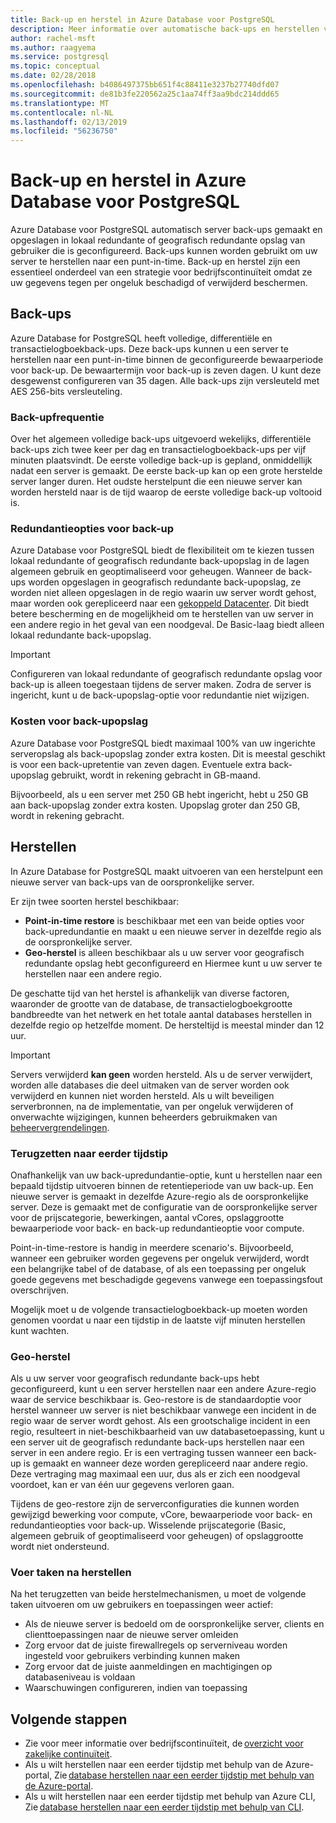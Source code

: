 ```yaml
---
title: Back-up en herstel in Azure Database voor PostgreSQL
description: Meer informatie over automatische back-ups en herstellen van uw Azure Database for PostgreSQL-server.
author: rachel-msft
ms.author: raagyema
ms.service: postgresql
ms.topic: conceptual
ms.date: 02/28/2018
ms.openlocfilehash: b4086497375bb651f4c88411e3237b27740dfd07
ms.sourcegitcommit: de81b3fe220562a25c1aa74ff3aa9bdc214ddd65
ms.translationtype: MT
ms.contentlocale: nl-NL
ms.lasthandoff: 02/13/2019
ms.locfileid: "56236750"
---
```

# <a name="backup-and-restore-in-azure-database-for-postgresql"></a>Back-up en herstel in Azure Database voor PostgreSQL

Azure Database voor PostgreSQL automatisch server back-ups gemaakt en opgeslagen in lokaal redundante of geografisch redundante opslag van gebruiker die is geconfigureerd. Back-ups kunnen worden gebruikt om uw server te herstellen naar een punt-in-time. Back-up en herstel zijn een essentieel onderdeel van een strategie voor bedrijfscontinuïteit omdat ze uw gegevens tegen per ongeluk beschadigd of verwijderd beschermen.

## <a name="backups"></a>Back-ups

Azure Database for PostgreSQL heeft volledige, differentiële en transactielogboekback-ups. Deze back-ups kunnen u een server te herstellen naar een punt-in-time binnen de geconfigureerde bewaarperiode voor back-up. De bewaartermijn voor back-up is zeven dagen. U kunt deze desgewenst configureren van 35 dagen. Alle back-ups zijn versleuteld met AES 256-bits versleuteling.

### <a name="backup-frequency"></a>Back-upfrequentie

Over het algemeen volledige back-ups uitgevoerd wekelijks, differentiële back-ups zich twee keer per dag en transactielogboekback-ups per vijf minuten plaatsvindt. De eerste volledige back-up is gepland, onmiddellijk nadat een server is gemaakt. De eerste back-up kan op een grote herstelde server langer duren. Het oudste herstelpunt die een nieuwe server kan worden hersteld naar is de tijd waarop de eerste volledige back-up voltooid is.

### <a name="backup-redundancy-options"></a>Redundantieopties voor back-up

Azure Database voor PostgreSQL biedt de flexibiliteit om te kiezen tussen lokaal redundante of geografisch redundante back-upopslag in de lagen algemeen gebruik en geoptimaliseerd voor geheugen. Wanneer de back-ups worden opgeslagen in geografisch redundante back-upopslag, ze worden niet alleen opgeslagen in de regio waarin uw server wordt gehost, maar worden ook gerepliceerd naar een [gekoppeld Datacenter](https://docs.microsoft.com/azure/best-practices-availability-paired-regions). Dit biedt betere bescherming en de mogelijkheid om te herstellen van uw server in een andere regio in het geval van een noodgeval. De Basic-laag biedt alleen lokaal redundante back-upopslag.

> [!IMPORTANT]
> Configureren van lokaal redundante of geografisch redundante opslag voor back-up is alleen toegestaan tijdens de server maken. Zodra de server is ingericht, kunt u de back-upopslag-optie voor redundantie niet wijzigen.

### <a name="backup-storage-cost"></a>Kosten voor back-upopslag

Azure Database voor PostgreSQL biedt maximaal 100% van uw ingerichte serveropslag als back-upopslag zonder extra kosten. Dit is meestal geschikt is voor een back-upretentie van zeven dagen. Eventuele extra back-upopslag gebruikt, wordt in rekening gebracht in GB-maand.

Bijvoorbeeld, als u een server met 250 GB hebt ingericht, hebt u 250 GB aan back-upopslag zonder extra kosten. Upopslag groter dan 250 GB, wordt in rekening gebracht.

## <a name="restore"></a>Herstellen

In Azure Database for PostgreSQL maakt uitvoeren van een herstelpunt een nieuwe server van back-ups van de oorspronkelijke server.

Er zijn twee soorten herstel beschikbaar:

- **Point-in-time restore** is beschikbaar met een van beide opties voor back-upredundantie en maakt u een nieuwe server in dezelfde regio als de oorspronkelijke server.
- **Geo-herstel** is alleen beschikbaar als u uw server voor geografisch redundante opslag hebt geconfigureerd en Hiermee kunt u uw server te herstellen naar een andere regio.

De geschatte tijd van het herstel is afhankelijk van diverse factoren, waaronder de grootte van de database, de transactielogboekgrootte bandbreedte van het netwerk en het totale aantal databases herstellen in dezelfde regio op hetzelfde moment. De hersteltijd is meestal minder dan 12 uur.

> [!IMPORTANT]
> Servers verwijderd **kan geen** worden hersteld. Als u de server verwijdert, worden alle databases die deel uitmaken van de server worden ook verwijderd en kunnen niet worden hersteld. Als u wilt beveiligen serverbronnen, na de implementatie, van per ongeluk verwijderen of onverwachte wijzigingen, kunnen beheerders gebruikmaken van [beheervergrendelingen](https://docs.microsoft.com/azure/azure-resource-manager/resource-group-lock-resources).

### <a name="point-in-time-restore"></a>Terugzetten naar eerder tijdstip

Onafhankelijk van uw back-upredundantie-optie, kunt u herstellen naar een bepaald tijdstip uitvoeren binnen de retentieperiode van uw back-up. Een nieuwe server is gemaakt in dezelfde Azure-regio als de oorspronkelijke server. Deze is gemaakt met de configuratie van de oorspronkelijke server voor de prijscategorie, bewerkingen, aantal vCores, opslaggrootte bewaarperiode voor back- en back-up redundantieoptie voor compute.

Point-in-time-restore is handig in meerdere scenario's. Bijvoorbeeld, wanneer een gebruiker worden gegevens per ongeluk verwijderd, wordt een belangrijke tabel of de database, of als een toepassing per ongeluk goede gegevens met beschadigde gegevens vanwege een toepassingsfout overschrijven.

Mogelijk moet u de volgende transactielogboekback-up moeten worden genomen voordat u naar een tijdstip in de laatste vijf minuten herstellen kunt wachten.

### <a name="geo-restore"></a>Geo-herstel

Als u uw server voor geografisch redundante back-ups hebt geconfigureerd, kunt u een server herstellen naar een andere Azure-regio waar de service beschikbaar is. Geo-restore is de standaardoptie voor herstel wanneer uw server is niet beschikbaar vanwege een incident in de regio waar de server wordt gehost. Als een grootschalige incident in een regio, resulteert in niet-beschikbaarheid van uw databasetoepassing, kunt u een server uit de geografisch redundante back-ups herstellen naar een server in een andere regio. Er is een vertraging tussen wanneer een back-up is gemaakt en wanneer deze worden gerepliceerd naar andere regio. Deze vertraging mag maximaal een uur, dus als er zich een noodgeval voordoet, kan er van één uur gegevens verloren gaan.

Tijdens de geo-restore zijn de serverconfiguraties die kunnen worden gewijzigd bewerking voor compute, vCore, bewaarperiode voor back- en redundantieopties voor back-up. Wisselende prijscategorie (Basic, algemeen gebruik of geoptimaliseerd voor geheugen) of opslaggrootte wordt niet ondersteund.

### <a name="perform-post-restore-tasks"></a>Voer taken na herstellen

Na het terugzetten van beide herstelmechanismen, u moet de volgende taken uitvoeren om uw gebruikers en toepassingen weer actief:

- Als de nieuwe server is bedoeld om de oorspronkelijke server, clients en clienttoepassingen naar de nieuwe server omleiden
- Zorg ervoor dat de juiste firewallregels op serverniveau worden ingesteld voor gebruikers verbinding kunnen maken
- Zorg ervoor dat de juiste aanmeldingen en machtigingen op databaseniveau is voldaan
- Waarschuwingen configureren, indien van toepassing

## <a name="next-steps"></a>Volgende stappen

- Zie voor meer informatie over bedrijfscontinuïteit, de [overzicht voor zakelijke continuïteit](concepts-business-continuity.md).
- Als u wilt herstellen naar een eerder tijdstip met behulp van de Azure-portal, Zie [database herstellen naar een eerder tijdstip met behulp van de Azure-portal](howto-restore-server-portal.md).
- Als u wilt herstellen naar een eerder tijdstip met behulp van Azure CLI, Zie [database herstellen naar een eerder tijdstip met behulp van CLI](howto-restore-server-cli.md).

